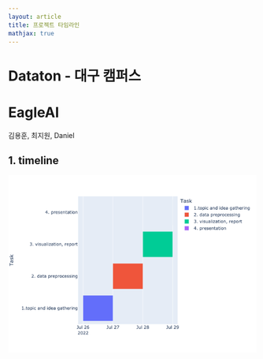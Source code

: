 ```yaml
---
layout: article
title: 프로젝트 타임라인
mathjax: true
---
```


# Dataton - 대구 캠퍼스
# EagleAI
김용훈, 최지원, Daniel  
  
## 1. timeline


![gannt](https://raw.githubusercontent.com/danielsun888/danielsun888.github.io/main/_posts/gannt.png "timeline picture")